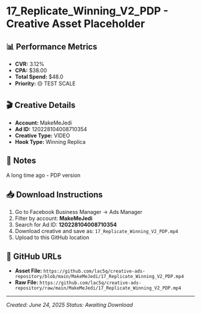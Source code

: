 # 17_Replicate_Winning_V2_PDP - Creative Asset Placeholder

## 📊 **Performance Metrics**
- **CVR:** 3.12%
- **CPA:** $38.00
- **Total Spend:** $48.0
- **Priority:** 🟡 TEST SCALE

## 🎬 **Creative Details**
- **Account:** MakeMeJedi
- **Ad ID:** 120228104008710354
- **Creative Type:** VIDEO
- **Hook Type:** Winning Replica

## 📝 **Notes**
A long time ago - PDP version

## 📥 **Download Instructions**
1. Go to Facebook Business Manager → Ads Manager
2. Filter by account: **MakeMeJedi**
3. Search for Ad ID: **120228104008710354**
4. Download creative and save as: `17_Replicate_Winning_V2_PDP.mp4`
5. Upload to this GitHub location

## 🔗 **GitHub URLs**
- **Asset File:** `https://github.com/lac5q/creative-ads-repository/blob/main/MakeMeJedi/17_Replicate_Winning_V2_PDP.mp4`
- **Raw File:** `https://github.com/lac5q/creative-ads-repository/raw/main/MakeMeJedi/17_Replicate_Winning_V2_PDP.mp4`

---
*Created: June 24, 2025*
*Status: Awaiting Download*
